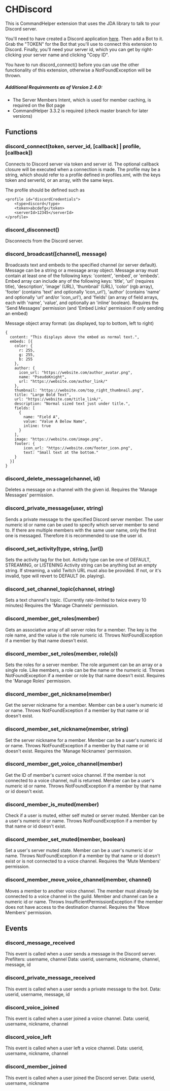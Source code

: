 # CHDiscord

This is CommandHelper extension that uses the JDA library to talk to your Discord server.

You'll need to have created a Discord application [here](https://discordapp.com/developers/applications/me).
Then add a Bot to it. Grab the "TOKEN" for the Bot that you'll use to connect this extension to Discord.
Finally, you'll need your server id, which you can get by right-clicking your server name and clicking "Copy ID".

You have to run discord_connect() before you can use the other functionality of this extension, otherwise a
NotFoundException will be thrown.

##### Additional Requirements as of Version 2.4.0:
- The Server Members Intent, which is used for member caching, is required on the Bot page
- CommandHelper 3.3.2 is required (check master branch for later versions)

## Functions

### discord_connect(token, server_id, [callback] | profile, [callback])
Connects to Discord server via token and server id.
The optional callback closure will be executed when a connection is made.
The profile may be a string, which should refer to a profile defined in profiles.xml,
with the keys token and serverId, or an array, with the same keys.

The profile should be defined such as

    <profile id="discordCredentials">
        <type>discord</type>
        <token>abcdefg</token>
        <serverId>12345</serverId>
    </profile>

### discord_disconnect()
Disconnects from the Discord server.

### discord_broadcast([channel], message)
Broadcasts text and embeds to the specified channel (or server default).
Message can be a string or a message array object.
Message array must contain at least one of the following keys: 'content', 'embed', or 'embeds'.
Embed array can include any of the following keys: 'title', 'url' (requires title), 'description',
'image' (URL), 'thumbnail' (URL), 'color' (rgb array), 'footer' (contains 'text' and optionally 'icon_url'),
'author' (contains 'name' and optionally 'url' and/or 'icon_url'), and 'fields'
(an array of field arrays, each with 'name', 'value', and optionally an 'inline' boolean).
Requires the 'Send Messages' permission (and 'Embed Links' permission if only sending an embed)

Message object array format: (as displayed, top to bottom, left to right)
```
{
  content: "This displays above the embed as normal text.",
  embeds: [{
    color: {
      r: 255,
      g: 255,
      b: 255
    },
    author: {
      icon_url: "https://website.com/author_avatar.png",
      name: "PseudoKnight",
      url: "https://website.com/author_link/"
    },
    thumbnail: "https://website.com/top_right_thumbnail.png",
    title: "Large Bold Text",
    url: "https://website.com/title_link/",
    description: "Normal sized text just under title.",
    fields: [
      {
        name: "Field A",
        value: "Value A Below Name",
        inline: true
      }
    ],
    image: "https://website.com/image.png",
    footer: {
        icon_url: "https://website.com/footer_icon.png",
        text: "Small text at the bottom."
    }
  }]
}
```

### discord_delete_message(channel, id)
Deletes a message on a channel with the given id.
Requires the 'Manage Messages' permission.

### discord_private_message(user, string)
Sends a private message to the specified Discord server member.
The user numeric id or name can be used to specify which server member to send to.
If there are multiple members with the same user name, only the first one is messaged.
Therefore it is recommended to use the user id.

### discord_set_activity(type, string, [url])
Sets the activity tag for the bot.
Activity type can be one of DEFAULT, STREAMING, or LISTENING
Activity string can be anything but an empty string.
If streaming, a valid Twitch URL must also be provided.
If not, or it's invalid, type will revert to DEFAULT (ie. playing).

### discord_set_channel_topic(channel, string)
Sets a text channel's topic. (Currently rate-limited to twice every 10 minutes)
Requires the 'Manage Channels' permission.

### discord_member_get_roles(member)
Gets an associative array of all server roles for a member.
The key is the role name, and the value is the role numeric id.
Throws NotFoundException if a member by that name doesn't exist.

### discord_member_set_roles(member, role(s))
Sets the roles for a server member.
The role argument can be an array or a single role.
Like members, a role can be the name or the numeric id.
Throws NotFoundException if a member or role by that name doesn't exist.
Requires the 'Manage Roles' permission.

### discord_member_get_nickname(member)
Get the server nickname for a member.
Member can be a user's numeric id or name.
Throws NotFoundException if a member by that name or id doesn't exist.

### discord_member_set_nickname(member, string)
Set the server nickname for a member.
Member can be a user's numeric id or name.
Throws NotFoundException if a member by that name or id doesn't exist.
Requires the 'Manage Nicknames' permission.

### discord_member_get_voice_channel(member)
Get the ID of member's current voice channel.
If the member is not connected to a voice channel, null is returned.
Member can be a user's numeric id or name.
Throws NotFoundException if a member by that name or id doesn't exist.

### discord_member_is_muted(member)
Check if a user is muted, either self muted or server muted.
Member can be a user's numeric id or name.
Throws NotFoundException if a member by that name or id doesn't exist.

### discord_member_set_muted(member, boolean)
Set a user's server muted state.
Member can be a user's numeric id or name.
Throws NotFoundException if a member by that name or id doesn't exist or is not connected to a voice channel.
Requires the 'Mute Members' permission.

### discord_member_move_voice_channel(member, channel)
Moves a member to another voice channel.
The member must already be connected to a voice channel in the guild.
Member and channel can be a numeric id or name.
Throws InsufficientPermissionException if the member does not have access to the destination channel.
Requires the 'Move Members' permission.

## Events

### discord_message_received
This event is called when a user sends a message in the Discord server.
Prefilters: username, channel
Data: userid, username, nickname, channel, message, id

### discord_private_message_received
This event is called when a user sends a private message to the bot.
Data: userid, username, message, id

### discord_voice_joined
This event is called when a user joined a voice channel.
Data: userid, username, nickname, channel

### discord_voice_left
This event is called when a user left a voice channel.
Data: userid, username, nickname, channel

### discord_member_joined
This event is called when a user joined the Discord server.
Data: userid, username, nickname
